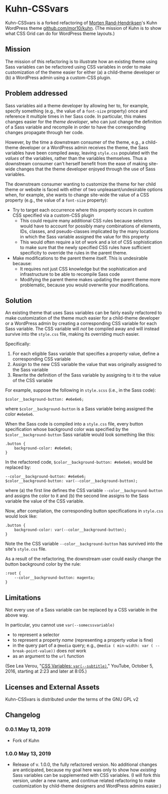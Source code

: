# Kuhn-CSSvars

Kuhn-CSSvars is a forked refactoring of [Morten Rand-Hendriksen](https://mor10.com)'s Kuhn WordPress theme [github.com/mor10/kuhn](https://github.com/mor10/kuhn). (The mission of Kuhn is to show what CSS Grid can do for WordPress theme layouts.)

## Mission
The mission of this refactoring is to illustrate how an existing theme using Sass variables can be refactored using CSS variables in order to make customization of the theme easier for either (a) a child-theme developer or (b) a WordPress admin using a custom-CSS plugin.

## Problem addressed
Sass variables aid a theme developer by allowing her to, for example, specify something (e.g., the value of a `font-size` property) once and reference it multiple times in her Sass code. In particular, this makes changes easier for the *theme developer*, who can just change the definition of a Sass variable and recompile in order to have the corresponding changes propagate through her code.

However, by the time a downstream consumer of the theme, e.g., a child-theme developer or a WordPress admin receives the theme, the Sass variables have been compiled away, leaving `style.css` populated with the *values* of the variables, rather than the variables themselves. Thus a downstream consumer can't herself benefit from the ease of making site-wide changes that the theme developer enjoyed through the use of Sass variables.

The downstream consumer wanting to customize the theme for her child theme or website is faced with either of two unpleasant/undesirable options when, for example, she wants to change site-wide the value of a CSS property (e.g., the value of a `font-size` property):
- Try to target each occurrence where this property occurs in custom CSS specified via a custom-CSS plugin
  - This could require many additional CSS rules because selectors would have to account for possibly many combinations of elements, IDs, classes, and pseudo-classes implicated by the many locations in which the Sass variable assigned the value for this property
  - This would often require a lot of work and a lot of CSS sophistication to make sure that the newly specified CSS rules have sufficient specificity to override the rules in the parent theme.
- Make modifications to the parent theme itself. This is undesirable because:
  - It requires not just CSS knowledge but the sophistication and infrastructure to be able to recompile Sass code
  - Modifying the parent theme makes updating the parent theme more problematic, because you would overwrite your modifications.

## Solution
An existing theme that uses Sass variables can be fairly easily refactored to make customization of the theme much easier for a child-theme developer or a WordPress admin by creating a corresponding CSS variable for each Sass variable. The CSS variable will *not* be compiled away and will instead survive into the `style.css` file, making its overriding much easier.

Specifically:
1. For each eligible Sass variable that specifies a property value, define a corresponding CSS variable
2. Assign to the new CSS variable the value that was originally assigned to the Sass variable
3. Rewrite the definition of the Sass variable by assigning to it to the value of the CSS variable

For example, suppose the following in `style.scss` (i.e., in the Sass code):
```
$color__background-button: #e6e6e6;
```
where `$color__background-button` is a Sass variable being assigned the color `#e6e6e6`.

When the Sass code is compiled into a `style.css` file, every button specification whose background color was specified by the `$color__background-button` Sass variable would look something like this:
```
.button {
    background-color: #e6e6e6;
}
```
In the refactored code, `$color__background-button: #e6e6e6;` would be replaced by:
```
--color__background-button: #e6e6e6;
$color__background-button: var(--color__background-button);
```
where (a) the first line defines the CSS variable `--color__background-button` and assigns the color to it and (b) the second line assigns to the Sass variable the value of the CSS variable.

Now, after compilation, the corresponding button specifications in `style.css` would look like:
```
.button {
    background-color: var(--color__background-button);
}
```
Note the the CSS variable `--color__background-button` has survived into the site's `style.css` file.

As a result of the refactoring, the downstream user could easily change the button background color by the rule:
```
:root {
    --color__background-button: magenta;
}
```

## Limitations
Not every use of a Sass variable can be replaced by a CSS variable in the above way.

In particular, you cannot use `var(--somecssvariable)`
- to represent a selector
- to represent a property *name* (representing a property *value* is fine)
- in the query part of a `@media` query; e.g., `@media ( min-width: var ( -- break-point-value))` does *not* work
- as an argument to the `url` function

(See Lea Verou, "[CSS Variables: `var(--subtitle)`,](https://www.youtube.com/watch?v=2an6-WVPuJU)" YouTube, October 5, 2016, starting at 2:23 and later at 8:05.)


## Licenses and External Assets
Kuhn-CSSvars is distributed under the terms of the GNU GPL v2

## Changelog

### 0.0.1 May 13, 2019
- Fork of Kuhn

### 1.0.0 May 13, 2019
- Release of v. 1.0.0, the fully refactored version. No additional changes are anticipated, because my goal here was only to show how *existing* Sass variables can be supplemented with CSS variables. (I will fork *this* version, under a new name, and continue related refactoring to make customization by child-theme designers and WordPress admins easier.)
